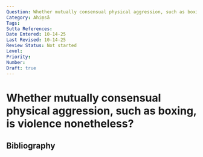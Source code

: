```yaml
---
Question: Whether mutually consensual physical aggression, such as boxing, is violence nonetheless?
Category: Ahiṃsā
Tags: 
Sutta References: 
Date Entered: 10-14-25
Last Revised: 10-14-25
Review Status: Not started
Level: 
Priority: 
Number: 
Draft: true
---
```


# Whether mutually consensual physical aggression, such as boxing, is violence nonetheless?

## Bibliography

<!-- 

Notes:



-->